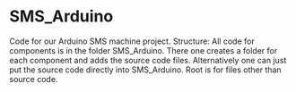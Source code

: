# SMS_Arduino
Code for our Arduino SMS machine project.
Structure: All code for components is in the folder SMS_Arduino. There one creates a folder for each component and adds the source code files. Alternatively one can just put the source code directly into SMS_Arduino.
Root is for files other than source code.
